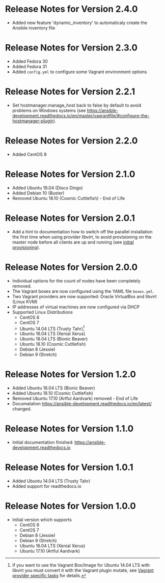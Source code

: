 # Release Notes for Version 2.4.0

  * Added new feature 'dynamic_inventory' to automaticaly create the Ansible
  inventory file

# Release Notes for Version 2.3.0

  * Added Fedora 30
  * Added Fedora 31
  * Added `config.yml` to configure some Vagrant environment options

# Release Notes for Version 2.2.1

  * Set hostmanager.manage_host back to false by default to avoid problems on
  Windows systems (see https://ansible-development.readthedocs.io/en/master/vagrantfile/#configure-the-hostmanager-plugin).

# Release Notes for Version 2.2.0

  * Added CentOS 8

# Release Notes for Version 2.1.0

  * Added Ubuntu 19.04 (Disco Dingo)
  * Added Debian 10 (Buster)
  * Removed Ubuntu 18.10 (Cosmic Cuttlefish) - End of Life

# Release Notes for Version 2.0.1

* Add a hint to documentation how to switch off the parallel installation
  the first time when using provider libvirt, to avoid provisioning on the
  master node before all clients are up and running (see [initial provisioning](https://ansible-development.readthedocs.io/en/latest/getting_started/#initial-provisioning)).


# Release Notes for Version 2.0.0
  * Individual options for the count of nodes have been completely removed.
  * The Vagrant boxes are now configured using the YAML file `boxes.yml`.
  * Two Vagrant providers are now supported: Oracle VirtualBox and libvirt (Linux KVM)
  * IP addresses of virtual machines are now configured via DHCP
  * Supported Linux Distributions
    - CentOS 6
    - CentOS 7
    - Ubuntu 14.04 LTS (Trusty Tahr)[^footnote]
    - Ubuntu 16.04 LTS (Xenial Xerus)
    - Ubuntu 18.04 LTS (Bionic Beaver)
    - Ubuntu 18.10 (Cosmic Cuttlefish)
    - Debian 8 (Jessie)
    - Debian 9 (Stretch)


# Release Notes for Version 1.2.0
  * Added Ubuntu 18.04 LTS (Bionic Beaver)
  * Added Ubuntu 18.10 (Cosmic Cuttlefish)
  * Removed Ubuntu 17.10 (Artful Aardvark) removed - End of Life
  * Documatation https://ansible-development.readthedocs.io/en/latest/ changed.


# Release Notes for Version 1.1.0
  * Initial documentation finished: https://ansible-development.readthedocs.io


# Release Notes for Version 1.0.1
  * Added Ubuntu 14.04 LTS (Trusty Tahr)
  * Added support for readthedocs.io


# Release Notes for Version 1.0.0
  * Initial version which supports
    - CentOS 6
    - CentOS 7
    - Debian 8 (Jessie)
    - Debian 9 (Stretch)
    - Ubuntu 16.04 LTS (Xenial Xerus)
    - Ubuntu 17.10 (Artful Aardvark)


[^footnote]: If you want to use the Vagrant Box/Image for Ubuntu 14.04 LTS with libvirt you must
    convert it with the Vagrant plugin mutate, see [Vagrant provider specific tasks](/provider/libvirt/#required-plugins-for-vagrant-provider-libvirt) for details.
